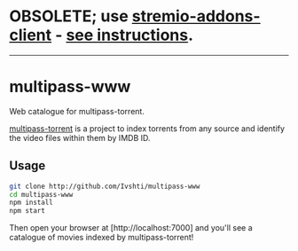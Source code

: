 # OBSOLETE; use [stremio-addons-client](http://github.com/Ivshti/stremio-addons-client) - [see instructions](https://github.com/jaruba/multipass-torrent#gui).

---------------------------


# multipass-www

Web catalogue for multipass-torrent.

[multipass-torrent](http://github.com/Ivshti/multipass-torrent) is a project to index torrents from any source and identify the video files within them by IMDB ID.

Usage
---------
```bash
git clone http://github.com/Ivshti/multipass-www
cd multipass-www 
npm install
npm start
```

Then open your browser at [http://localhost:7000] and you'll see a catalogue of movies indexed by multipass-torrent!

